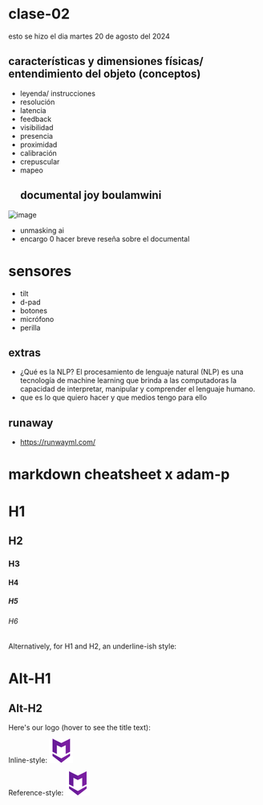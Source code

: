 # clase-02
esto se hizo el dia martes 20 de agosto del 2024

## características y dimensiones físicas/ entendimiento del objeto (conceptos)
- leyenda/ instrucciones
- resolución
- latencia
- feedback
- visibilidad
- presencia
- proximidad
- calibración
- crepuscular
- mapeo
  ## documental joy boulamwini

 ![image](https://github.com/user-attachments/assets/00fa93de-9fda-49f7-a5c5-c58a5a9918ab)

- unmasking ai
- encargo 0 hacer breve reseña sobre el documental
# sensores
- tilt
- d-pad
- botones
- micrófono
- perilla
## extras
- ¿Qué es la NLP? El procesamiento de lenguaje natural (NLP) es una tecnología de machine learning que brinda a las computadoras la capacidad de interpretar, manipular y comprender el lenguaje humano.
- que es lo que quiero hacer y que medios tengo para ello
## runaway
- https://runwayml.com/
# markdown cheatsheet x adam-p

# H1
## H2
### H3
#### H4
##### H5
###### H6

Alternatively, for H1 and H2, an underline-ish style:

Alt-H1
======

Alt-H2
------

Here's our logo (hover to see the title text):

Inline-style: 
![alt text](https://github.com/adam-p/markdown-here/raw/master/src/common/images/icon48.png "Logo Title Text 1")

Reference-style: 
![alt text][logo]

[logo]: https://github.com/adam-p/markdown-here/raw/master/src/common/images/icon48.png "Logo Title Text 2"
